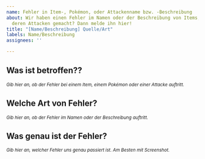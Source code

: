 ```yaml
---
name: Fehler in Item-, Pokémon, oder Attackenname bzw. -Beschreibung
about: Wir haben einen Fehler im Namen oder der Beschreibung von Items, Pokémon oder
  deren Attacken gemacht? Dann melde ihn hier!
title: "[Name/Beschreibung] Quelle/Art"
labels: Name/Beschreibung
assignees: ''

---
```


## **Was ist betroffen??**
<sup>*Gib hier an, ob der Fehler bei einem Item, einem Pokémon oder einer Attacke auftritt.*</sup>


## **Welche Art von Fehler?**
<sup>*Gib hier an, ob der Fehler im Namen oder der Beschreibung auftritt.*</sup>


## **Was genau ist der Fehler?**
<sup>*Gib hier an, welcher Fehler uns genau passiert ist. Am Besten mit Screenshot.*</sup>
